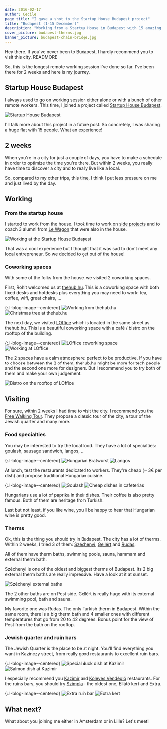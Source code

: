 ```yaml
---
date: 2016-02-17
author: Cecile
page_title: "I gave a shot to the Startup House Budapest project"
title: "Budapest (1-15 December)"
description: "Working from a Startup House in Budapest with 15 amazing startupers"
cover_picture: budapest-therms.jpg
banner_picture: budapest-chain-bridge.jpg
---
```


Hey there. If you've never been to Budapest, I hardly recommend you to visit this city.
READMORE

So, this is the longest remote working session I've done so far. I've been there for 2 weeks and here is my journey.

## Startup House Budapest

I always used to go on working session either alone or with a bunch of other remote workers. This time, I joined a project called [Startup House Budapest](http://startuphousebudapest.com/).

![Startup House Budapest](/assets/images/blog/articles/2016-02-17-budapest/startup-house.jpg)

I'll talk more about this project in a future post. So concretely, I was sharing a huge flat with 15 people. What an experience!

## 2 weeks

When you're in a city for just a couple of days, you have to make a schedule in order to optimize the time you're there. But within 2 weeks, you really have time to discover a city and to really live like a local.

So, compared to my other trips, this time, I think I put less pressure on me and just lived by the day.

## Working

### From the startup house

I started to work from the house. I took time to work on [side projects](http://gemsavvy.tips/) and to coach 3 alumni from [Le Wagon](http://lewagon.com/) that were also in the house.

![Working at the Startup House Budapest](/assets/images/blog/articles/2016-02-17-budapest/startup-house-budapest.jpg)

That was a cool experience but I thought that it was sad to don't meet any local entrepreneur. So we decided to get out of the house!

### Coworking spaces

With some of the folks from the house, we visited 2 coworking spaces.

First, Rohit welcomed us at [thehub.hu](http://thehub.hu/). This is a coworking space with both fixed desks and hotdesks plus everything you may need to work: tea, coffee, wifi, great chairs, ...

{:.l-blog-image--centered}
![Working from thehub.hu](/assets/images/blog/articles/2016-02-17-budapest/the-hub-coworking.jpg)
![Christmas tree at thehub.hu](/assets/images/blog/articles/2016-02-17-budapest/the-hub-christmas-tree.jpg)

The next day, we visited [LOffice](http://loffice.hu/) which is located in the same street as thehub.hu. This is a beautiful coworking space with a café / bistro on the rooftop of the building.

{:.l-blog-image--centered}
![LOffice coworking space](/assets/images/blog/articles/2016-02-17-budapest/loffice-coworking.jpg)
![Working at LOffice](/assets/images/blog/articles/2016-02-17-budapest/working-at-loffice.jpg)

The 2 spaces have a calm atmosphere: perfect to be productive. If you have to choose between the 2 of them, thehub.hu might be more for tech people and the second one more for designers. But I recommend you to try both of them and make your own judgement.

![Bistro on the rooftop of LOffice](/assets/images/blog/articles/2016-02-17-budapest/loffice-bistro.jpg)

## Visiting

For sure, within 2 weeks I had time to visit the city. I recommend you the [Free Walking Tour](http://www.triptobudapest.hu/). They propose a classic tour of the city, a tour of the Jewish quarter and many more.

### Food specialties

You may be interested to try the local food. They have a lot of specialties: goulash, sausage sandwich, langos, ...

{:.l-blog-image--centered}
![Hungarian Bratwurst](/assets/images/blog/articles/2016-02-17-budapest/bratwurst.jpg)
![Langos](/assets/images/blog/articles/2016-02-17-budapest/langos.jpg)

At lunch, test the restaurants dedicated to workers. They're cheap (~ 3€ per dish) and propose traditional Hungarian cuisine.

{:.l-blog-image--centered}
![Goulash](/assets/images/blog/articles/2016-02-17-budapest/goulash.jpg)
![Cheap dishes in cafeterias](/assets/images/blog/articles/2016-02-17-budapest/budapest-cafeteria-cheap-dishes.jpg)

Hungarians use a lot of paprika in their dishes. Their coffee is also pretty famous. Both of them are heritage from Turkish.

Last but not least, if you like wine, you'll be happy to hear that Hungarian wine is pretty good.

### Therms

Ok, this is the thing you should try in Budapest. The city has a lot of therms. Within 2 weeks, I tried 3 of them: [Széchenyi](http://www.szechenyibath.hu/), [Gellért](http://www.gellertbath.hu/) and [Rudas](http://en.rudasfurdo.hu/).

All of them have therm baths, swimming pools, sauna, hammam and external therm bath.

Széchenyi is one of the oldest and biggest therms of Budapest. Its 2 big external therm baths are really impressive. Have a look at it at sunset.

![Széchenyi external baths](/assets/images/blog/articles/2016-02-17-budapest/szechenyi-therm.jpg)

The 2 other baths are on Pest side. Gellért is really huge with its external swimming pool, bath and sauna.

My favorite one was Rudas. The only Turkish therm in Budapest. Within the same room, there is a big therm bath and 4 smaller ones with different temperatures that go from 20 to 42 degrees. Bonus point for the view of Pest from the bath on the rooftop.

### Jewish quarter and ruin bars

The Jewish Quarter is the place to be at night. You'll find everything you want in Kazinczy street, from really good restaurants to excellent ruin bars.

{:.l-blog-image--centered}
![Special duck dish at Kazimir](/assets/images/blog/articles/2016-02-17-budapest/kazimir-duck-specialty.jpg)
![Salmon dish at Kazimir](/assets/images/blog/articles/2016-02-17-budapest/kazimir-salmon-dish.jpg)

I especially recommend you [Kazimir](http://bistro.kazimir.hu/en/) and [Köleves Vendéglö](http://www.kolevesvendeglo.hu/en/) restaurants. For the ruins bars, you should try [Szimpla](http://www.szimpla.hu/en/) - the oldest one, Ellátó kert and Extra.

{:.l-blog-image--centered}
![Extra ruin bar](/assets/images/blog/articles/2016-02-17-budapest/extra-ruin-bar.jpg)
![Extra kert](/assets/images/blog/articles/2016-02-17-budapest/extra-kert.jpg)

## What next?

What about you joining me either in Amsterdam or in Lille? Let's meet!
